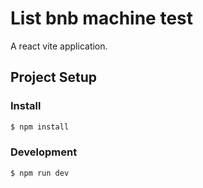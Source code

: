 # List bnb machine test

A react vite application.

## Project Setup

### Install

```bash
$ npm install
```

### Development

```bash
$ npm run dev
```
